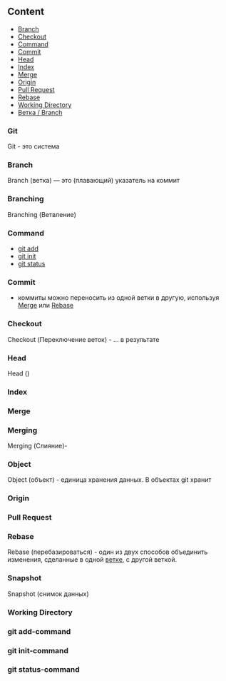 ## Content

* [Branch](#branch)
* [Checkout](#checkout)
* [Command](#command)
* [Commit](#commit)
* [Head](#head)
* [Index](#index)
* [Merge](#merge)
* [Origin](#origin)
* [Pull Request](#pull-request)
* [Rebase](#rebase)
* [Working Directory](#working-directory)
* [Ветка / Branch](#branch)

### Git
Git - это система 

### Branch
Branch (ветка) — это (плавающий) указатель на коммит 

### Branching
Branching (Ветвление)

### Command
* [git add](#git-add-command)
* [git init](#git-init-command)
* [git status](#git-status-command)

### Commit

* коммиты можно переносить из одной ветки в другую, используя [Merge](#merge) или [Rebase](#rebase) 

### Checkout
Checkout (Переключение веток) - ... в результате 



### Head
Head ()


### Index

### Merge

### Merging
Merging (Слияние)- 

### Object
Object (объект) - единица хранения данных. В объектах git хранит 

### Origin

### Pull Request

### Rebase
Rebase (перебазироваться) - один из двух способов объединить изменения, сделанные в одной [ветке](#branch), с другой веткой. 

### Snapshot
Snapshot (снимок данных)

### Working Directory

### git add-command

### git init-command

### git status-command